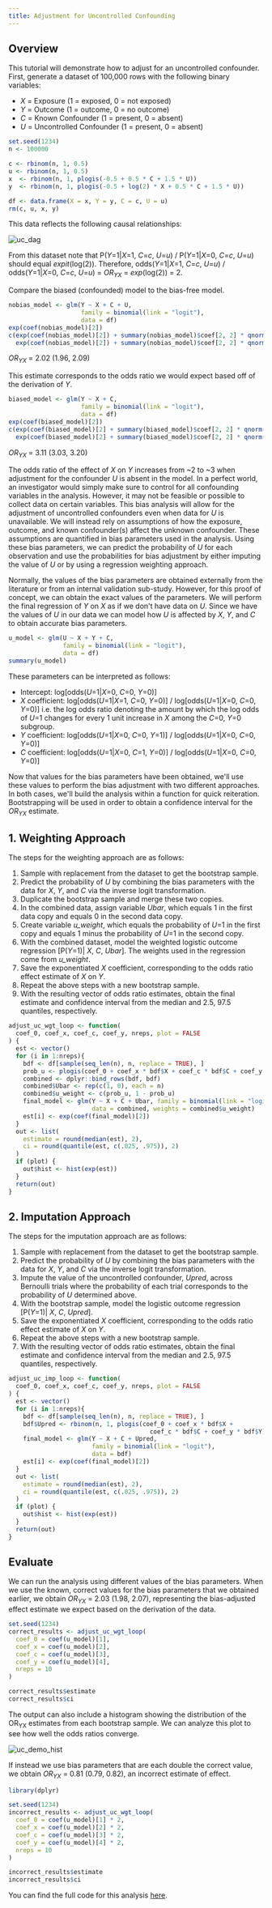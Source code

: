 ```yaml
---
title: Adjustment for Uncontrolled Confounding
---
```


## Overview
This tutorial will demonstrate how to adjust for an uncontrolled confounder. First, generate a dataset of 100,000 rows with the following binary variables:

* *X* = Exposure (1 = exposed, 0 = not exposed)
* *Y* = Outcome (1 = outcome, 0 = no outcome)
* *C* = Known Confounder (1 = present, 0 = absent)
* *U* = Uncontrolled Confounder (1 = present, 0 = absent)

```r
set.seed(1234)
n <- 100000

c <- rbinom(n, 1, 0.5)
u <- rbinom(n, 1, 0.5)
x  <- rbinom(n, 1, plogis(-0.5 + 0.5 * C + 1.5 * U))
y  <- rbinom(n, 1, plogis(-0.5 + log(2) * X + 0.5 * C + 1.5 * U))

df <- data.frame(X = x, Y = y, C = c, U = u)
rm(c, u, x, y)
```
This data reflects the following causal relationships:

![uc_dag](/img/causal/uc_dag.png)

From this dataset note that P(*Y*=1\|*X*=1, *C*=*c*, *U*=*u*) / P(*Y*=1\|*X*=0, *C*=*c*, *U*=*u*) should equal *expit*(log(2)).
Therefore, odds(*Y*=1\|*X*=1, *C*=*c*, *U*=*u*) / odds(*Y*=1\|*X*=0, *C*=*c*, *U*=*u*) = *OR<sub>YX</sub>* = *exp*(log(2)) = 2.

Compare the biased (confounded) model to the bias-free model.

```r
nobias_model <- glm(Y ~ X + C + U,
                    family = binomial(link = "logit"),
                    data = df)
exp(coef(nobias_model)[2])
c(exp(coef(nobias_model)[2]) + summary(nobias_model)$coef[2, 2] * qnorm(.025)),
  exp(coef(nobias_model)[2]) + summary(nobias_model)$coef[2, 2] * qnorm(.975)))
```
*OR<sub>YX</sub>* = 2.02 (1.96, 2.09)

This estimate corresponds to the odds ratio we would expect based off of the derivation of *Y*.

```r
biased_model <- glm(Y ~ X + C,
                    family = binomial(link = "logit"),
                    data = df)
exp(coef(biased_model)[2])
c(exp(coef(biased_model)[2] + summary(biased_model)$coef[2, 2] * qnorm(.025)),
  exp(coef(biased_model)[2] + summary(biased_model)$coef[2, 2] * qnorm(.975)))
```
*OR<sub>YX</sub>* = 3.11 (3.03, 3.20)

The odds ratio of the effect of *X* on *Y* increases from ~2 to ~3 when adjustment for the confounder *U* is absent in the model.  In a perfect world, an investigator would simply make sure to control for all confounding variables in the analysis.  However, it may not be feasible or possible to collect data on certain variables.  This bias analysis will allow for the adjustment of uncontrolled confounders even when data for *U* is unavailable.  We will instead rely on assumptions of how the exposure, outcome, and known confounder(s) affect the unknown confounder. These assumptions are quantified in bias parameters used in the analysis.  Using these bias parameters, we can predict the probability of *U* for each observation and use the probabilities for bias adjustment by either imputing the value of *U* or by using a regression weighting approach.

Normally, the values of the bias parameters are obtained externally from the literature or from an internal validation sub-study.  However, for this proof of concept, we can obtain the exact values of the parameters.  We will perform the final regression of *Y* on *X* as if we don't have data on *U*. Since we have the values of *U* in our data we can model how *U* is affected by *X*, *Y*, and *C* to obtain accurate bias parameters.

```r
u_model <- glm(U ~ X + Y + C,
               family = binomial(link = "logit"),
               data = df)
summary(u_model)
```
These parameters can be interpreted as follows:
* Intercept: log\[odds(*U*=1\|*X*=0, *C*=0, *Y*=0)]
* *X* coefficient: log\[odds(*U*=1\|*X*=1, *C*=0, *Y*=0)] / log\[odds(*U*=1\|*X*=0, *C*=0, *Y*=0)] i.e. the log odds ratio denoting the amount by which the log odds of *U*=1 changes for every 1 unit increase in *X* among the *C*=0, *Y*=0 subgroup.
* *Y* coefficient: log\[odds(*U*=1\|*X*=0, *C*=0, *Y*=1)] / log\[odds(*U*=1\|*X*=0, *C*=0, *Y*=0)]
* *C* coefficient: log\[odds(*U*=1\|*X*=0, *C*=1, *Y*=0)] / log\[odds(*U*=1\|*X*=0, *C*=0, *Y*=0)]

Now that values for the bias parameters have been obtained, we'll use these values to perform the bias adjustment with two different approaches. In both cases, we'll build the analysis within a function for quick reiteration. Bootstrapping will be used in order to obtain a confidence interval for the *OR<sub>YX</sub>* estimate.

## 1. Weighting Approach

The steps for the weighting approach are as follows:

1. Sample with replacement from the dataset to get the bootstrap sample.
2. Predict the probability of *U* by combining the bias parameters with the data for *X*, *Y*, and *C* via the inverse logit transformation.
3. Duplicate the bootstrap sample and merge these two copies.
4. In the combined data, assign variable *Ubar*, which equals 1 in the first data copy and equals 0 in the second data copy.
5. Create variable *u_weight*, which equals the probability of *U*=1 in the first copy and equals 1 minus the probability of *U*=1 in the second copy.
6. With the combined dataset, model the weighted logistic outcome regression \[P(*Y*=1)\| *X*, *C*, *Ubar*]. The weights used in the regression come from *u_weight*.
7. Save the exponentiated *X* coefficient, corresponding to the odds ratio effect estimate of *X* on *Y*.
8. Repeat the above steps with a new bootstrap sample.
9. With the resulting vector of odds ratio estimates, obtain the final estimate and confidence interval from the median and 2.5, 97.5 quantiles, respectively.

```r
adjust_uc_wgt_loop <- function(
  coef_0, coef_x, coef_c, coef_y, nreps, plot = FALSE
) {
  est <- vector()
  for (i in 1:nreps){
    bdf <- df[sample(seq_len(n), n, replace = TRUE), ]
    prob_u <- plogis(coef_0 + coef_x * bdf$X + coef_c * bdf$C + coef_y * bdf$Y)
    combined <- dplyr::bind_rows(bdf, bdf)
    combined$Ubar <- rep(c(1, 0), each = n)
    combined$u_weight <- c(prob_u, 1 - prob_u)
    final_model <- glm(Y ~ X + C + Ubar, family = binomial(link = "logit"),
                       data = combined, weights = combined$u_weight)
    est[i] <- exp(coef(final_model)[2])
  }
  out <- list(
    estimate = round(median(est), 2),
    ci = round(quantile(est, c(.025, .975)), 2)
  )
  if (plot) {
    out$hist <- hist(exp(est))
  }
  return(out)
}
```

## 2. Imputation Approach

The steps for the imputation approach are as follows:

1. Sample with replacement from the dataset to get the bootstrap sample.
2. Predict the probability of *U* by combining the bias parameters with the data for *X*, *Y*, and *C* via the inverse logit transformation.
3. Impute the value of the uncontrolled confounder, *Upred*, across Bernoulli trials where the probability of each trial corresponds to the probability of *U* determined above.
4. With the bootstrap sample, model the logistic outcome regression \[P(*Y*=1)\| *X*, *C*, *Upred*].
5. Save the exponentiated *X* coefficient, corresponding to the odds ratio effect estimate of *X* on *Y*.
6. Repeat the above steps with a new bootstrap sample.
7. With the resulting vector of odds ratio estimates, obtain the final estimate and confidence interval from the median and 2.5, 97.5 quantiles, respectively.

```r
adjust_uc_imp_loop <- function(
  coef_0, coef_x, coef_c, coef_y, nreps, plot = FALSE
) {
  est <- vector()
  for (i in 1:nreps){
    bdf <- df[sample(seq_len(n), n, replace = TRUE), ]
    bdf$Upred <- rbinom(n, 1, plogis(coef_0 + coef_x * bdf$X +
                                       coef_c * bdf$C + coef_y * bdf$Y))
    final_model <- glm(Y ~ X + C + Upred,
                       family = binomial(link = "logit"),
                       data = bdf)
    est[i] <- exp(coef(final_model)[2])
  }
  out <- list(
    estimate = round(median(est), 2),
    ci = round(quantile(est, c(.025, .975)), 2)
  )
  if (plot) {
    out$hist <- hist(exp(est))
  }
  return(out)
}
```

## Evaluate

We can run the analysis using different values of the bias parameters.  When we use the known, correct values for the bias parameters that we obtained earlier, we obtain *OR<sub>YX</sub>* = 2.03 (1.98, 2.07), representing the bias-adjusted effect estimate we expect based on the derivation of the data.

```r
set.seed(1234)
correct_results <- adjust_uc_wgt_loop(
  coef_0 = coef(u_model)[1],
  coef_x = coef(u_model)[2],
  coef_c = coef(u_model)[3],
  coef_y = coef(u_model)[4],
  nreps = 10
)

correct_results$estimate
correct_results$ci
```
The output can also include a histogram showing the distribution of the OR<sub>YX</sub> estimates from each bootstrap sample. We can analyze this plot to see how well the odds ratios converge.

![uc_demo_hist](/img/causal/uc_demo_hist.png)

If instead we use bias parameters that are each double the correct value, we obtain *OR<sub>YX</sub>* = 0.81 (0.79, 0.82), an incorrect estimate of effect.

```r
library(dplyr)

set.seed(1234)
incorrect_results <- adjust_uc_wgt_loop(
  coef_0 = coef(u_model)[1] * 2,
  coef_x = coef(u_model)[2] * 2,
  coef_c = coef(u_model)[3] * 2,
  coef_y = coef(u_model)[4] * 2,
  nreps = 10
)

incorrect_results$estimate
incorrect_results$ci
```

You can find the full code for this analysis <a href="https://github.com/pcbrendel/causal/blob/master/bias_analysis_uc.R" target="_blank">here</a>.
